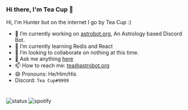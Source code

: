### Hi there, I'm Tea Cup 👋 

Hi, I'm Hunter but on the internet I go by Tea Cup :)

- 🔭 I’m currently working on [astrobot.org](https://astrobot.org), An Astrology based Discord Bot.
- 🌱 I’m currently learning Redis and React
- 👯 I’m looking to collaborate on nothing at this time.
- 💬 Ask me anything [here](https://github.com/TheTeaCup/TheTeaCup/issues)
- 📫 How to reach me: [tea@astrobot.org](mailto:hello@theteacup.dev)
- 😄 Pronouns: He/Him/His
- Discord: `Tea Cup#9999`

# 

  
![status](https://img.shields.io/endpoint?url=https://api.astrobot.org/images/status/338192747754160138)
![spotify](https://img.shields.io/endpoint?url=https://api.astrobot.org/images/spotify/338192747754160138)


<!-- want to use the badges? just join my discord (https://discord.gg/BdQDVdfrzc) so it the bot gets your status then just change the ID to your ID -->
